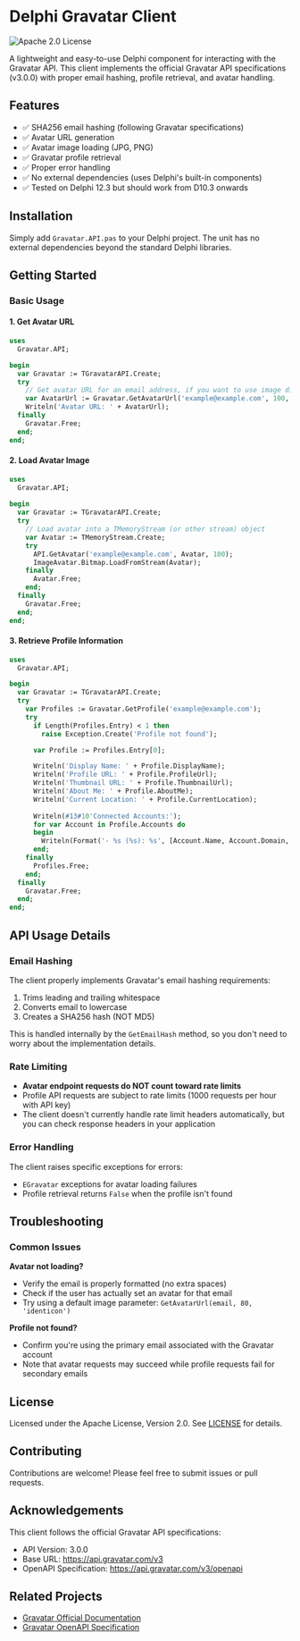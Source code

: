 # Delphi Gravatar Client

![Apache 2.0 License](https://img.shields.io/badge/License-Apache%202.0-blue.svg)

A lightweight and easy-to-use Delphi component for interacting with the Gravatar API. This client implements the official Gravatar API specifications (v3.0.0) with proper email hashing, profile retrieval, and avatar handling.

## Features

- ✅ SHA256 email hashing (following Gravatar specifications)
- ✅ Avatar URL generation
- ✅ Avatar image loading (JPG, PNG)
- ✅ Gravatar profile retrieval
- ✅ Proper error handling
- ✅ No external dependencies (uses Delphi's built-in components)
- ✅ Tested on Delphi 12.3 but should work from D10.3 onwards

## Installation

Simply add `Gravatar.API.pas` to your Delphi project. The unit has no external dependencies beyond the standard Delphi libraries.

## Getting Started

### Basic Usage

#### 1. Get Avatar URL

```pascal
uses
  Gravatar.API;

begin
  var Gravatar := TGravatarAPI.Create;
  try
    // Get avatar URL for an email address, if you want to use image directly or in a web page
    var AvatarUrl := Gravatar.GetAvatarUrl('example@example.com', 100, 'identicon');
    Writeln('Avatar URL: ' + AvatarUrl);
  finally
    Gravatar.Free;
  end;
end;
```

#### 2. Load Avatar Image

```pascal
uses
  Gravatar.API;
 
begin
  var Gravatar := TGravatarAPI.Create;
  try
    // Load avatar into a TMemoryStream (or other stream) object
    var Avatar := TMemoryStream.Create;
    try
      API.GetAvatar('example@example.com', Avatar, 100);
      ImageAvatar.Bitmap.LoadFromStream(Avatar);
    finally
      Avatar.Free;
    end;
  finally
    Gravatar.Free;
  end;
end;
```

#### 3. Retrieve Profile Information

```pascal
uses
  Gravatar.API;

begin
  var Gravatar := TGravatarAPI.Create;
  try
    var Profiles := Gravatar.GetProfile('example@example.com');
    try
      if Length(Profiles.Entry) < 1 then
        raise Exception.Create('Profile not found');

      var Profile := Profiles.Entry[0];

      Writeln('Display Name: ' + Profile.DisplayName);
      Writeln('Profile URL: ' + Profile.ProfileUrl);
      Writeln('Thumbnail URL: ' + Profile.ThumbnailUrl);
      Writeln('About Me: ' + Profile.AboutMe);
      Writeln('Current Location: ' + Profile.CurrentLocation);
      
      Writeln(#13#10'Connected Accounts:');
      for var Account in Profile.Accounts do
      begin
        Writeln(Format('- %s (%s): %s', [Account.Name, Account.Domain, Account.URL]));
      end;
    finally
      Profiles.Free;
    end;
  finally
    Gravatar.Free;
  end;
end;
```

## API Usage Details

### Email Hashing

The client properly implements Gravatar's email hashing requirements:
1. Trims leading and trailing whitespace
2. Converts email to lowercase
3. Creates a SHA256 hash (NOT MD5)

This is handled internally by the `GetEmailHash` method, so you don't need to worry about the implementation details.

### Rate Limiting

- **Avatar endpoint requests do NOT count toward rate limits**
- Profile API requests are subject to rate limits (1000 requests per hour with API key)
- The client doesn't currently handle rate limit headers automatically, but you can check response headers in your application

### Error Handling

The client raises specific exceptions for errors:
- `EGravatar` exceptions for avatar loading failures
- Profile retrieval returns `False` when the profile isn't found

## Troubleshooting

### Common Issues

**Avatar not loading?**
- Verify the email is properly formatted (no extra spaces)
- Check if the user has actually set an avatar for that email
- Try using a default image parameter: `GetAvatarUrl(email, 80, 'identicon')`

**Profile not found?**
- Confirm you're using the primary email associated with the Gravatar account
- Note that avatar requests may succeed while profile requests fail for secondary emails

## License

Licensed under the Apache License, Version 2.0. See [LICENSE](LICENSE) for details.

## Contributing

Contributions are welcome! Please feel free to submit issues or pull requests.

## Acknowledgements

This client follows the official Gravatar API specifications:
- API Version: 3.0.0
- Base URL: https://api.gravatar.com/v3
- OpenAPI Specification: https://api.gravatar.com/v3/openapi

## Related Projects

- [Gravatar Official Documentation](https://docs.gravatar.com/rest/api-data-specifications/)
- [Gravatar OpenAPI Specification](https://api.gravatar.com/v3/openapi)
